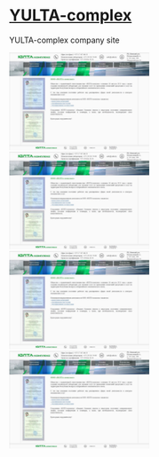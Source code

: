 # [YULTA-complex](https://yulta.by/)

YULTA-complex company site
 
<img src="yulta-complex_site/screenshots/1.jpg" alt="screenshot" width="50%"/>
<img src="yulta-complex_site/screenshots/1.jpg" alt="screenshot" width="50%"/>
<img src="yulta-complex_site/screenshots/1.jpg" alt="screenshot" width="50%"/>
<img src="yulta-complex_site/screenshots/1.jpg" alt="screenshot" width="50%"/>


